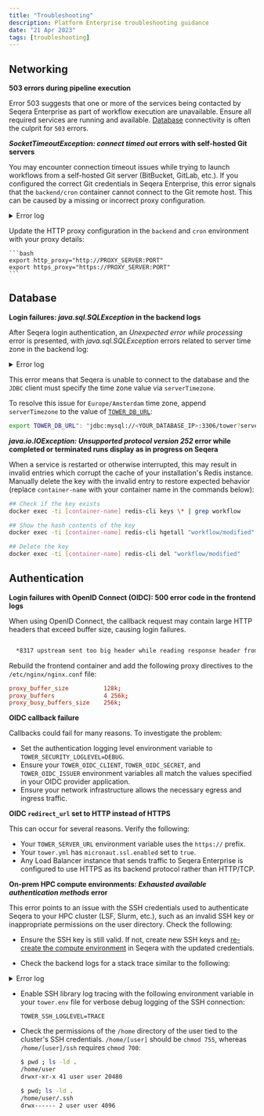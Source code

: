 ```yaml
---
title: "Troubleshooting"
description: Platform Enterprise troubleshooting guidance
date: "21 Apr 2023"
tags: [troubleshooting]
---
```


## Networking

**503 errors during pipeline execution**

Error 503 suggests that one or more of the services being contacted by Seqera Enterprise as part of workflow execution are unavailable. Ensure all required services are running and available. [Database](./configuration/overview#seqera-and-redis-databases) connectivity is often the culprit for `503` errors.

**_SocketTimeoutException: connect timed out_ errors with self-hosted Git servers**

You may encounter connection timeout issues while trying to launch workflows from a self-hosted Git server (BitBucket, GitLab, etc.). If you configured the correct Git credentials in Seqera Enterprise, this error signals that the `backend/cron` container cannot connect to the Git remote host. This can be caused by a missing or incorrect proxy configuration.

<details>
  <summary>Error log</summary>

```bash

ERROR i.s.t.c.GlobalErrorController - Unexpected error while processing - Error ID: 6h3HBUkaPe03vgzoDPc5HO
java.net.SocketTimeoutException: connect timed out
        at java.base/java.net.PlainSocketImpl.socketConnect(Native Method)
        at java.base/java.net.AbstractPlainSocketImpl.doConnect(AbstractPlainSocketImpl.java:399)
        at java.base/java.net.AbstractPlainSocketImpl.connectToAddress(AbstractPlainSocketImpl.java:242)
        at java.base/java.net.AbstractPlainSocketImpl.connect(AbstractPlainSocketImpl.java:224)
        at java.base/java.net.SocksSocketImpl.connect(SocksSocketImpl.java:392)
        at java.base/java.net.Socket.connect(Socket.java:609)
        at java.base/sun.security.ssl.SSLSocketImpl.connect(SSLSocketImpl.java:289)
        at java.base/sun.net.NetworkClient.doConnect(NetworkClient.java:177)
        at java.base/sun.net.www.http.HttpClient.openServer(HttpClient.java:474)
        at java.base/sun.net.www.http.HttpClient.openServer(HttpClient.java:569)
        at java.base/sun.net.www.protocol.https.HttpsClient.<init>(HttpsClient.java:265)
        at java.base/sun.net.www.protocol.https.HttpsClient.New(HttpsClient.java:372)
        at java.base/sun.net.www.protocol.https.AbstractDelegateHttpsURLConnection.getNewHttpClient(AbstractDelegateHttpsURLConnection.java:203)
        at java.base/sun.net.www.protocol.http.HttpURLConnection.plainConnect0(HttpURLConnection.java:1187)
        at java.base/sun.net.www.protocol.http.HttpURLConnection.plainConnect(HttpURLConnection.java:1081)
        at java.base/sun.net.www.protocol.https.AbstractDelegateHttpsURLConnection.connect(AbstractDelegateHttpsURLConnection.java:189)
        at java.base/sun.net.www.protocol.http.HttpURLConnection.getInputStream0(HttpURLConnection.java:1592)
        at java.base/sun.net.www.protocol.http.HttpURLConnection.getInputStream(HttpURLConnection.java:1520)
        at java.base/java.net.HttpURLConnection.getResponseCode(HttpURLConnection.java:527)
        at java.base/sun.net.www.protocol.https.HttpsURLConnectionImpl.getResponseCode(HttpsURLConnectionImpl.java:334)
        at nextflow.scm.RepositoryProvider.checkResponse(RepositoryProvider.groovy:167)
        at nextflow.scm.RepositoryProvider.invoke(RepositoryProvider.groovy:136)
        at nextflow.scm.RepositoryProvider.memoizedMethodPriv$invokeAndParseResponseString(RepositoryProvider.groovy:218)
        at java.base/jdk.internal.reflect.NativeMethodAccessorImpl.invoke0(Native Method)
        at java.base/jdk.internal.reflect.NativeMethodAccessorImpl.invoke(NativeMethodAccessorImpl.java:62)
        at java.base/jdk.internal.reflect.DelegatingMethodAccessorImpl.invoke(DelegatingMethodAccessorImpl.java:43)
        at java.base/java.lang.reflect.Method.invoke(Method.java:566)
        at org.codehaus.groovy.reflection.CachedMethod.invoke(CachedMethod.java:107)
        at groovy.lang.MetaMethod.doMethodInvoke(MetaMethod.java:323)
        at groovy.lang.MetaClassImpl.invokeMethod(MetaClassImpl.java:1259)
        at groovy.lang.MetaClassImpl.invokeMethod(MetaClassImpl.java:1026)
        at org.codehaus.groovy.runtime.InvokerHelper.invokePogoMethod(InvokerHelper.java:1029)
        at org.codehaus.groovy.runtime.InvokerHelper.invokeMethod(InvokerHelper.java:1012)
        at org.codehaus.groovy.runtime.InvokerHelper.invokeMethodSafe(InvokerHelper.java:101)
        at nextflow.scm.RepositoryProvider$_closure2.doCall(RepositoryProvider.groovy)
        at java.base/jdk.internal.reflect.NativeMethodAccessorImpl.invoke0(Native Method)
        at java.base/jdk.internal.reflect.NativeMethodAccessorImpl.invoke(NativeMethodAccessorImpl.java:62)
        at java.base/jdk.internal.reflect.DelegatingMethodAccessorImpl.invoke(DelegatingMethodAccessorImpl.java:43)
        at java.base/java.lang.reflect.Method.invoke(Method.java:566)
        at org.codehaus.groovy.reflection.CachedMethod.invoke(CachedMethod.java:107)
        at groovy.lang.MetaMethod.doMethodInvoke(MetaMethod.java:323)
        at org.codehaus.groovy.runtime.metaclass.ClosureMetaClass.invokeMethod(ClosureMetaClass.java:263)
        at groovy.lang.MetaClassImpl.invokeMethod(MetaClassImpl.java:1026)
        at groovy.lang.Closure.call(Closure.java:412)
        at org.codehaus.groovy.runtime.memoize.Memoize$MemoizeFunction.lambda$call$0(Memoize.java:137)
        at org.codehaus.groovy.runtime.memoize.ConcurrentCommonCache.getAndPut(ConcurrentCommonCache.java:137)
        at org.codehaus.groovy.runtime.memoize.ConcurrentCommonCache.getAndPut(ConcurrentCommonCache.java:113)
        at org.codehaus.groovy.runtime.memoize.Memoize$MemoizeFunction.call(Memoize.java:136)
        at groovy.lang.Closure.call(Closure.java:428)
        at nextflow.scm.RepositoryProvider.invokeAndParseResponse(RepositoryProvider.groovy)
        at java.base/jdk.internal.reflect.NativeMethodAccessorImpl.invoke0(Native Method)
        at java.base/jdk.internal.reflect.NativeMethodAccessorImpl.invoke(NativeMethodAccessorImpl.java:62)
        at java.base/jdk.internal.reflect.DelegatingMethodAccessorImpl.invoke(DelegatingMethodAccessorImpl.java:43)
        at java.base/java.lang.reflect.Method.invoke(Method.java:566)
        at org.codehaus.groovy.runtime.callsite.PlainObjectMetaMethodSite.doInvoke(PlainObjectMetaMethodSite.java:43)
        at org.codehaus.groovy.runtime.callsite.PogoMetaMethodSite$PogoCachedMethodSiteNoUnwrapNoCoerce.invoke(PogoMetaMethodSite.java:193)
        at org.codehaus.groovy.runtime.callsite.PogoMetaMethodSite.callCurrent(PogoMetaMethodSite.java:61)
        at org.codehaus.groovy.runtime.callsite.AbstractCallSite.callCurrent(AbstractCallSite.java:185)
        at nextflow.scm.BitbucketRepositoryProvider.getCloneUrl(BitbucketRepositoryProvider.groovy:114)
        at nextflow.scm.AssetManager.memoizedMethodPriv$getGitRepositoryUrl(AssetManager.groovy:394)
        at java.base/jdk.internal.reflect.NativeMethodAccessorImpl.invoke0(Native Method)
        at java.base/jdk.internal.reflect.NativeMethodAccessorImpl.invoke(NativeMethodAccessorImpl.java:62)
        at java.base/jdk.internal.reflect.DelegatingMethodAccessorImpl.invoke(DelegatingMethodAccessorImpl.java:43)
        at java.base/java.lang.reflect.Method.invoke(Method.java:566)
        at org.codehaus.groovy.reflection.CachedMethod.invoke(CachedMethod.java:107)
        at groovy.lang.MetaMethod.doMethodInvoke(MetaMethod.java:323)
        at groovy.lang.MetaClassImpl.invokeMethod(MetaClassImpl.java:1259)
        at groovy.lang.MetaClassImpl.invokeMethod(MetaClassImpl.java:1026)
        at org.codehaus.groovy.runtime.InvokerHelper.invokePogoMethod(InvokerHelper.java:1029)
        at org.codehaus.groovy.runtime.InvokerHelper.invokeMethod(InvokerHelper.java:1012)
        at org.codehaus.groovy.runtime.InvokerHelper.invokeMethodSafe(InvokerHelper.java:101)
        at nextflow.scm.AssetManager$_closure1.doCall(AssetManager.groovy)
        at nextflow.scm.AssetManager$_closure1.doCall(AssetManager.groovy)
        at java.base/jdk.internal.reflect.NativeMethodAccessorImpl.invoke0(Native Method)
        at java.base/jdk.internal.reflect.NativeMethodAccessorImpl.invoke(NativeMethodAccessorImpl.java:62)
        at java.base/jdk.internal.reflect.DelegatingMethodAccessorImpl.invoke(DelegatingMethodAccessorImpl.java:43)
        at java.base/java.lang.reflect.Method.invoke(Method.java:566)
        at org.codehaus.groovy.reflection.CachedMethod.invoke(CachedMethod.java:107)
        at groovy.lang.MetaMethod.doMethodInvoke(MetaMethod.java:323)
        at org.codehaus.groovy.runtime.metaclass.ClosureMetaClass.invokeMethod(ClosureMetaClass.java:263)
        at groovy.lang.MetaClassImpl.invokeMethod(MetaClassImpl.java:1026)
        at groovy.lang.Closure.call(Closure.java:412)
        at org.codehaus.groovy.runtime.memoize.Memoize$MemoizeFunction.lambda$call$0(Memoize.java:137)
        at org.codehaus.groovy.runtime.memoize.ConcurrentCommonCache.getAndPut(ConcurrentCommonCache.java:137)
        at org.codehaus.groovy.runtime.memoize.ConcurrentCommonCache.getAndPut(ConcurrentCommonCache.java:113)
        at org.codehaus.groovy.runtime.memoize.Memoize$MemoizeFunction.call(Memoize.java:136)
        at groovy.lang.Closure.call(Closure.java:406)
        at nextflow.scm.AssetManager.getGitRepositoryUrl(AssetManager.groovy)

```

</details>

Update the HTTP proxy configuration in the `backend` and `cron` environment with your proxy details:

    ```bash
    export http_proxy="http://PROXY_SERVER:PORT"
    export https_proxy="https://PROXY_SERVER:PORT"
    ```

## Database

**Login failures: _java.sql.SQLException_ in the backend logs**

After Seqera login authentication, an _Unexpected error while processing_ error is presented, with _java.sql.SQLException_ errors related to server time zone in the backend log:

<details>
  <summary>Error log</summary>

```
io.micronaut.transaction.exceptions.CannotCreateTransactionException: Could not open Hibernate Session for transaction
…
Caused by: org.hibernate.exception.GenericJDBCException: Unable to acquire JDBC Connection
…
java.sql.SQLException: The server time zone value 'CEST' is unrecognized or represents more than one time zone. You must configure either the server or JDBC driver (via the 'serverTimezone' configuration property) to use a more specific time zone value if you want to utilize time zone support.
…
```

</details>

This error means that Seqera is unable to connect to the database and the `JDBC` client must specify the time zone value via `serverTimezone`.

To resolve this issue for `Europe/Amsterdam` time zone, append `serverTimezone` to the value of [`TOWER_DB_URL`](./configuration/overview#seqera-and-redis-databases):

```bash
export TOWER_DB_URL": "jdbc:mysql://<YOUR_DATABASE_IP>:3306/tower?serverTimezone=Europe/Amsterdam"
```

**_java.io.IOException: Unsupported protocol version 252_ error while completed or terminated runs display as in progress on Seqera**

When a service is restarted or otherwise interrupted, this may result in invalid entries which corrupt the cache of your installation's Redis instance. Manually delete the key with the invalid entry to restore expected behavior (replace `container-name` with your container name in the commands below):

```bash
## Check if the key exists
docker exec -ti [container-name] redis-cli keys \* | grep workflow

## Show the hash contents of the key
docker exec -ti [container-name] redis-cli hgetall "workflow/modified"

## Delete the key
docker exec -ti [container-name] redis-cli del "workflow/modified"
```

## Authentication

**Login failures with OpenID Connect (OIDC): 500 error code in the frontend logs**

When using OpenID Connect, the callback request may contain large HTTP headers that exceed buffer size, causing login failures.

```bash

  *8317 upstream sent too big header while reading response header from upstream, client: 10.170.157.186, server: localhost, request: "GET /oauth/callback

```

Rebuild the frontend container and add the following proxy directives to the `/etc/nginx/nginx.conf` file:

```conf
proxy_buffer_size          128k;
proxy_buffers              4 256k;
proxy_busy_buffers_size    256k;
```

**OIDC callback failure**

Callbacks could fail for many reasons. To investigate the problem:

- Set the authentication logging level environment variable to `TOWER_SECURITY_LOGLEVEL=DEBUG`.
- Ensure your `TOWER_OIDC_CLIENT`, `TOWER_OIDC_SECRET`, and `TOWER_OIDC_ISSUER` environment variables all match the values specified in your OIDC provider application.
- Ensure your network infrastructure allows the necessary egress and ingress traffic.

**OIDC `redirect_url` set to HTTP instead of HTTPS**

This can occur for several reasons. Verify the following:

- Your `TOWER_SERVER_URL` environment variable uses the `https://` prefix.
- Your `tower.yml` has `micronaut.ssl.enabled` set to `true`.
- Any Load Balancer instance that sends traffic to Seqera Enterprise is configured to use HTTPS as its backend protocol rather than HTTP/TCP.

**On-prem HPC compute environments: _Exhausted available authentication methods_ error**

This error points to an issue with the SSH credentials used to authenticate Seqera to your HPC cluster (LSF, Slurm, etc.), such as an invalid SSH key or inappropriate permissions on the user directory. Check the following:

- Ensure the SSH key is still valid. If not, create new SSH keys and [re-create the compute environment](../compute-envs/hpc) in Seqera with the updated credentials.

- Check the backend logs for a stack trace similar to the following:

<details>
  <summary>Error log</summary>

```
[io-executor-thread-2] 10.42.0.1 ERROR i.s.t.c.GlobalErrorController - Unexpected error while processing - Error ID: 5d7rDpS8pByF8YqfUVPvB4
net.schmizz.sshj.userauth.UserAuthException: Exhausted available authentication methods
    at net.schmizz.sshj.SSHClient.auth(SSHClient.java:227)
    at net.schmizz.sshj.SSHClient.authPublickey(SSHClient.java:342)
    at net.schmizz.sshj.SSHClient.authPublickey(SSHClient.java:360)
    at io.seqera.tower.service.platform.ssh.SSHClientFactory.createClient(SSHClientFactory.groovy:110)
..
..
Caused by: net.schmizz.sshj.userauth.UserAuthException: Problem getting public key from PKCS5KeyFile{resource=[PrivateKeyStringResource]}
    at net.schmizz.sshj.userauth.method.KeyedAuthMethod.putPubKey(KeyedAuthMethod.java:47)
    at net.schmizz.sshj.userauth.method.AuthPublickey.buildReq(AuthPublickey.java:62)
    at net.schmizz.sshj.userauth.method.AuthPublickey.buildReq(AuthPublickey.java:81)
    at net.schmizz.sshj.userauth.method.AbstractAuthMethod.request(AbstractAuthMethod.java:68)
    at net.schmizz.sshj.userauth.UserAuthImpl.authenticate(UserAuthImpl.java:73)
    at net.schmizz.sshj.SSHClient.auth(SSHClient.java:221)
    ... 91 common frames omitted
Caused by: net.schmizz.sshj.userauth.keyprovider.PKCS5KeyFile$FormatException: Length mismatch: 1152 != 1191
    at net.schmizz.sshj.userauth.keyprovider.PKCS5KeyFile$ASN1Data.<init>(PKCS5KeyFile.java:248)
```

</details>

- Enable SSH library log tracing with the following environment variable in your `tower.env` file for verbose debug logging of the SSH connection:

  ```env
  TOWER_SSH_LOGLEVEL=TRACE
  ```

- Check the permissions of the `/home` directory of the user tied to the cluster's SSH credentials. `/home/[user]` should be `chmod 755`, whereas `/home/[user]/ssh` requires `chmod 700`:

  ```bash
  $ pwd ; ls -ld .
  /home/user
  drwxr-xr-x 41 user user 20480

  $ pwd; ls -ld .
  /home/user/.ssh
  drwx------ 2 user user 4096

  ```
